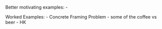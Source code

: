 Better motivating examples:
	- 



Worked Examples:
	- Concrete Framing Problem
	- some of the coffee vs beer
	- HK

	
